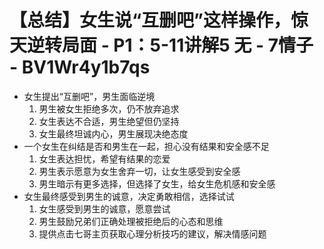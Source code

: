 # 【总结】女生说“互删吧”这样操作，惊天逆转局面 - P1：5-11讲解5 无 - 7情子 - BV1Wr4y1b7qs

-   女生提出“互删吧”，男生面临逆境
    1.  男生被女生拒绝多次，仍不放弃追求
    2.  女生表达不合适，男生绝望但仍坚持
    3.  女生最终坦诚内心，男生展现决绝态度
-   一个女生在纠结是否和男生在一起，担心没有结果和安全感不足
    1.  女生表达担忧，希望有结果的恋爱
    2.  男生表示愿意为女生舍弃一切，让女生感受到安全感
    3.  男生暗示有更多选择，但选择了女生，给女生危机感和安全感
-   女生最终感受到男生的诚意，决定勇敢相信，选择试试
    1.  女生感受到男生的诚意，愿意尝试
    2.  男生鼓励兄弟们正确处理被拒绝后的心态和思维
    3.  提供点击七哥主页获取心理分析技巧的建议，解决情感问题